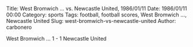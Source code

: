 Title: West Bromwich … vs. Newcastle United, 1986/01/11
Date: 1986/01/11 00:00
Category: sports
Tags: football, football scores, West Bromwich …, Newcastle United
Slug: west-bromwich-vs-newcastle-united
Author: carbonero


West Bromwich … 1 - 1 Newcastle United
